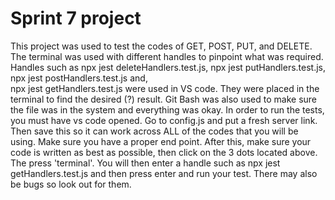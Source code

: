 # Sprint 7 project
This project was used to test the codes of GET, POST, PUT, and DELETE. The terminal was used with different handles to pinpoint
what was required. Handles such as npx jest deleteHandlers.test.js, npx jest putHandlers.test.js, npx jest postHandlers.test.js and,  
npx jest getHandlers.test.js were used in VS code. They were placed in the terminal to find the desired (?) result.
Git Bash was also used to make sure the file was in the system and everything was okay.
In order to run the tests, you must have vs code opened. Go to config.js and put a fresh server link. Then save this so it can work across ALL of the codes that you will be using. Make sure you have a proper end point. After this, make sure your code is written as best as possible, then click on the 3 dots located above. The press 'terminal'. You will then enter a handle such as npx jest getHandlers.test.js and then press enter and run your test. There may also be bugs so look out for them.

